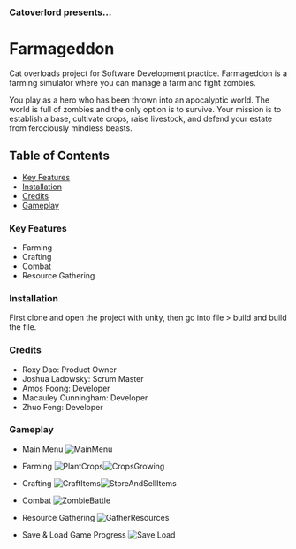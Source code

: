 ### Catoverlord presents...
# Farmageddon

Cat overloads project for Software Development practice.
Farmageddon is a farming simulator where you can manage a farm and fight zombies.

You play as a hero who has been thrown into an apocalyptic world. The world is full of zombies and the only option is to survive. Your mission is to establish a base, cultivate crops, raise livestock, and defend your estate from ferociously mindless beasts.


## Table of Contents
  - [Key Features](#key-features)
  - [Installation](#installation)
  - [Credits](#credits)
  - [Gameplay](#gameplay)

### Key Features
- Farming
- Crafting
- Combat
- Resource Gathering

### Installation

First clone and open the project with unity, then go into file > build and build the file.

### Credits

  - Roxy Dao: Product Owner
  - Joshua Ladowsky: Scrum Master
  - Amos Foong: Developer
  - Macauley Cunningham: Developer
  - Zhuo Feng: Developer

### Gameplay
 - Main Menu
![MainMenu](https://user-images.githubusercontent.com/80317637/138160279-de55cf81-5076-42f7-9595-74e9585a08a5.png)

 - Farming
![PlantCrops](https://user-images.githubusercontent.com/80317637/138160579-b3ee7d93-fffe-4a90-a09f-de1f0cd34e17.png)![CropsGrowing](https://user-images.githubusercontent.com/80317637/138160585-0800165e-e79e-4392-ab22-345be78b8c4a.png)

- Crafting
![CraftItems](https://user-images.githubusercontent.com/80317637/138160439-88c5277e-cc2b-4a8e-8ed1-cf0e409f7c29.png)![StoreAndSellItems](https://user-images.githubusercontent.com/80317637/138160443-60529057-830d-4f3d-8960-ea375d49dfc2.png)

- Combat
![ZombieBattle](https://user-images.githubusercontent.com/80317637/138160695-ed9f9324-1eb5-43a8-a7df-b94258dc19f7.png)

- Resource Gathering
![GatherResources](https://user-images.githubusercontent.com/80317637/138160721-d3723dfd-4933-4fdd-a09d-101df5a84625.png)

- Save & Load Game Progress
![Save Load](https://user-images.githubusercontent.com/80317637/138160731-d6b89023-7397-469d-ba34-c2dd8ef2c252.png)
